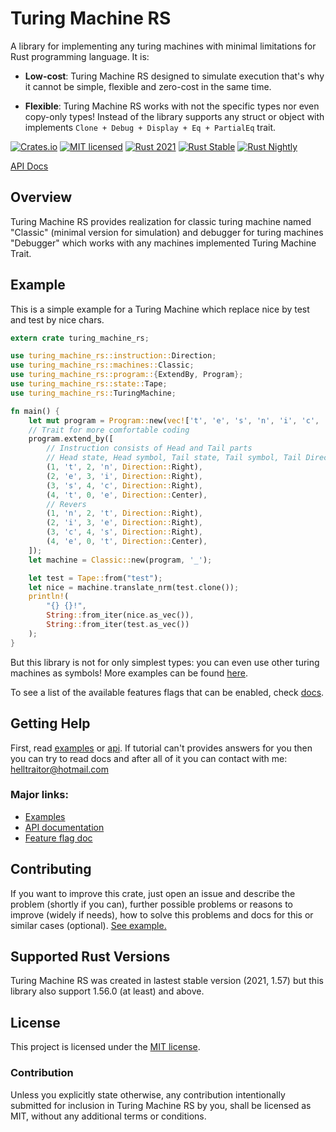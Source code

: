 # Turing Machine RS

A library for implementing any turing machines with minimal limitations for Rust programming language. It is:

* **Low-cost**: Turing Machine RS designed to simulate execution that's why it cannot be simple, flexible and zero-cost in the same time.

* **Flexible**: Turing Machine RS works with not the specific types nor even copy-only types! Instead of the library supports any struct or object with implements `Clone + Debug + Display + Eq + PartialEq` trait.

[![Crates.io][crates-badge]][crates-url]
[![MIT licensed][mit-badge]][mit-url]
[![Rust 2021][actions-2021-badge]][actions-2021-url]
[![Rust Stable][actions-stable-badge]][actions-stable-url]
[![Rust Nightly][actions-nightly-badge]][actions-nightly-url]

[crates-badge]: https://img.shields.io/FILL_SHIELDS_BADGE
[crates-url]: https://crates.io/crates/FILL_CRATES_URL
[mit-badge]: https://img.shields.io/badge/license-MIT-blue.svg
[mit-url]: https://github.com/FILL_LICENSE_PATH
[actions-2021-badge]: https://github.com/Helltraitor/turing-machine-rs/actions/workflows/rust_2021.yml/badge.svg
[actions-2021-url]: https://github.com/Helltraitor/turing-machine-rs/actions/workflows/rust_2021.yml
[actions-stable-badge]: https://github.com/Helltraitor/turing-machine-rs/actions/workflows/rust_stable.yml/badge.svg
[actions-stable-url]: https://github.com/Helltraitor/turing-machine-rs/actions/workflows/rust_stable.yml
[actions-nightly-badge]: https://github.com/Helltraitor/turing-machine-rs/actions/workflows/rust_stable.yml/badge.svg
[actions-nightly-url]: https://github.com/Helltraitor/turing-machine-rs/actions/workflows/rust_stable.yml

[API Docs](https://docs.rs/FILL_ME)

## Overview

Turing Machine RS provides realization for classic turing machine named "Classic" (minimal version for simulation) and debugger for turing machines "Debugger" which works with any machines implemented Turing Machine Trait.

## Example

This is a simple example for a Turing Machine which replace nice by test and test by nice chars.

```rust
extern crate turing_machine_rs;

use turing_machine_rs::instruction::Direction;
use turing_machine_rs::machines::Classic;
use turing_machine_rs::program::{ExtendBy, Program};
use turing_machine_rs::state::Tape;
use turing_machine_rs::TuringMachine;

fn main() {
    let mut program = Program::new(vec!['t', 'e', 's', 'n', 'i', 'c', 'e', '_'], 4);
    // Trait for more comfortable coding
    program.extend_by([
        // Instruction consists of Head and Tail parts
        // Head state, Head symbol, Tail state, Tail symbol, Tail Direction
        (1, 't', 2, 'n', Direction::Right),
        (2, 'e', 3, 'i', Direction::Right),
        (3, 's', 4, 'c', Direction::Right),
        (4, 't', 0, 'e', Direction::Center),
        // Revers
        (1, 'n', 2, 't', Direction::Right),
        (2, 'i', 3, 'e', Direction::Right),
        (3, 'c', 4, 's', Direction::Right),
        (4, 'e', 0, 't', Direction::Center),
    ]);
    let machine = Classic::new(program, '_');

    let test = Tape::from("test");
    let nice = machine.translate_nrm(test.clone());
    println!(
        "{} {}!",
        String::from_iter(nice.as_vec()),
        String::from_iter(test.as_vec())
    );
}
```

But this library is not for only simplest types: you can even use other turing machines as symbols! More examples can be found [here][examples].

To see a list of the available features flags that can be enabled, check [docs][feature-flag-docs].

## Getting Help

First, read [examples][examples] or [api][api-documentation]. If tutorial can't provides answers for you then you can try to read docs and after all of it you can contact with me: <helltraitor@hotmail.com>

### Major links:
* [Examples][examples]
* [API documentation][api-documentation]
* [Feature flag doc][feature-flag-docs]

[tutorial]: FILL_ME
[examples]: https://github.com/Helltraitor/turing-machine-rs/tree/main/examples
[api-documentation]: https://docs.rs/FILL_ME
[feature-flag-docs]: https://docs.rs/FILL_ME

## Contributing

If you want to improve this crate, just open an issue and describe the problem (shortly if you can), further possible problems or reasons to improve (widely if needs), how to solve this problems and docs for this or similar cases (optional).
[See example.](FILL_ME)

## Supported Rust Versions

Turing Machine RS was created in lastest stable version (2021, 1.57) but this library also support 1.56.0 (at least) and above.

## License

This project is licensed under the [MIT license].

[MIT license]: https://github.com/Helltraitor/turing-machine-rs/blob/main/LICENSE

### Contribution

Unless you explicitly state otherwise, any contribution intentionally submitted
for inclusion in Turing Machine RS by you, shall be licensed as MIT, without any additional
terms or conditions.